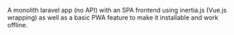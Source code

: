 A monolith laravel app (no API) with an SPA frontend using inertia.js (Vue.js wrapping) as well as a basic PWA feature to make it installable and work offline.
